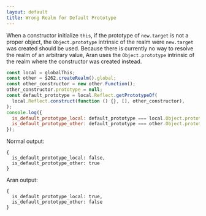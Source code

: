 ```yaml
---
layout: default
title: Wrong Realm for Default Prototype
---
```


When a constructor initialize `this`, if the prototype of `new.target` is not a proper object, the `Object.prototype` intrinsic of the realm were `new.target` was created should be used. Because there is currently no way to resolve the realm of an arbitrary value, Aran uses the `Object.prototype` intrinsic of the realm where the constructor was created instead.

```js
const local = globalThis;
const other = $262.createRealm().global;
const other_constructor = new other.Function();
other_constructor.prototype = null;
const default_prototype = local.Reflect.getPrototypeOf(
  local.Reflect.construct(function () {}, [], other_constructor),
);
console.log({
  is_default_prototype_local: default_prototype === local.Object.prototype,
  is_default_prototype_other: default_prototype === other.Object.prototype,
});
```

Normal output:

```
{
  is_default_prototype_local: false,
  is_default_prototype_other: true
}
```

Aran output:

```
{
  is_default_prototype_local: true,
  is_default_prototype_other: false
}
```
